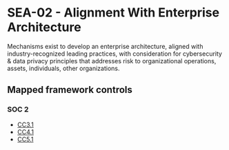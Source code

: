 # SEA-02 - Alignment With Enterprise Architecture
Mechanisms exist to develop an enterprise architecture, aligned with industry-recognized leading practices, with consideration for cybersecurity & data privacy principles that addresses risk to organizational operations, assets, individuals, other organizations. 
## Mapped framework controls
### SOC 2
- [CC3.1](../soc2/cc31.md)
- [CC4.1](../soc2/cc41.md)
- [CC5.1](../soc2/cc51.md)